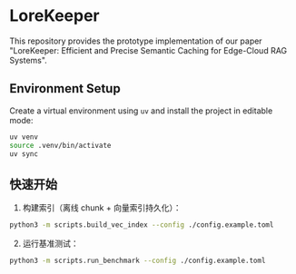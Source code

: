 # LoreKeeper

This repository provides the prototype implementation of our paper "LoreKeeper: Efficient and Precise Semantic Caching for Edge-Cloud RAG Systems".

## Environment Setup

Create a virtual environment using `uv` and install the project in editable mode:

```bash
uv venv
source .venv/bin/activate
uv sync
```

## 快速开始

1) 构建索引（离线 chunk + 向量索引持久化）：

```bash
python3 -m scripts.build_vec_index --config ./config.example.toml
```

2) 运行基准测试：

```bash
python3 -m scripts.run_benchmark --config ./config.example.toml
```